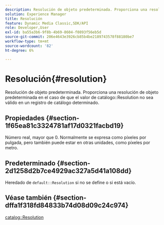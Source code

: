 ```yaml
---
description: Resolución de objeto predeterminada. Proporciona una resolución de objeto predeterminada en el caso de que el valor de catálogo Resolution no sea válido en un registro de catálogo determinado.
solution: Experience Manager
title: Resolución
feature: Dynamic Media Classic,SDK/API
role: Developer,User
exl-id: ba55a3b6-9f8b-4b69-8604-f0893f56eb5d
source-git-commit: 206e4643e3926cb85b4be2189743578f88180be7
workflow-type: tm+mt
source-wordcount: '82'
ht-degree: 6%

---
```


# Resolución{#resolution}

Resolución de objeto predeterminada. Proporciona una resolución de objeto predeterminada en el caso de que el valor de catálogo::Resolution no sea válido en un registro de catálogo determinado.

## Propiedades {#section-1f65ea81c3324781af17d0321facbd19}

Número real, mayor que 0. Normalmente se expresa como píxeles por pulgada, pero también puede estar en otras unidades, como píxeles por metro.

## Predeterminado {#section-2d1258d2b7ce4929ac327a5d41a108dd}

Heredado de `default::Resolution` si no se define o si está vacío.

## Véase también {#section-dffa1f318fd84833b74d08d09c24c974}

[catalog::Resolution](../../../../../is-api/image-catalog/image-serving-api-ref/c-image-catalog-reference/c-image-svg-data-reference/c-image-data-reference/r-resolution-cat.md#reference-de489f5f36b64bd0831749546f8728e1)

